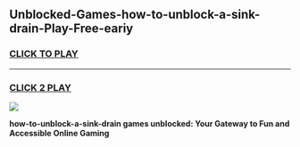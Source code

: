 
## Unblocked-Games-how-to-unblock-a-sink-drain-Play-Free-eariy
<h3>
<a href="https://premium76.site?title=how-to-unblock-a-sink-drain&ref=21A">CLICK TO PLAY</a></h3>
<hr>

<h3>
<a href="https://premium76.site?title=how-to-unblock-a-sink-drain&ref=21A">CLICK 2 PLAY</a>
  
</h3>

<a href="https://premium76.site?title=how-to-unblock-a-sink-drain&ref=21A"><img src="https://clearcache.store/games.png"></a>


**how-to-unblock-a-sink-drain games unblocked: Your Gateway to Fun and Accessible Online Gaming**
